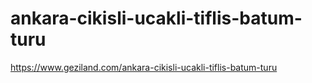 # ankara-cikisli-ucakli-tiflis-batum-turu
https://www.geziland.com/ankara-cikisli-ucakli-tiflis-batum-turu
